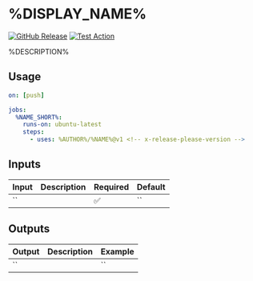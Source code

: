 # %DISPLAY_NAME%

[![GitHub Release](https://img.shields.io/github/v/release/%AUTHOR%/%NAME%)](https://github.com/%AUTHOR%/%NAME%/releases/)
[![Test Action](https://github.com/%AUTHOR%/%NAME%/actions/workflows/test.yml/badge.svg)](https://github.com/%AUTHOR%/%NAME%/actions/workflows/test.yml)

%DESCRIPTION%

## Usage

```yml
on: [push]

jobs:
  %NAME_SHORT%:
    runs-on: ubuntu-latest
    steps:
      - uses: %AUTHOR%/%NAME%@v1 <!-- x-release-please-version -->
```

## Inputs

| Input | Description | Required | Default |
| ----- | ----------- | -------- | ------- |
| ``    |             | ✅       | ``      |

## Outputs

| Output | Description | Example |
| ------ | ----------- | ------- |
| ``     |             | ``      |
